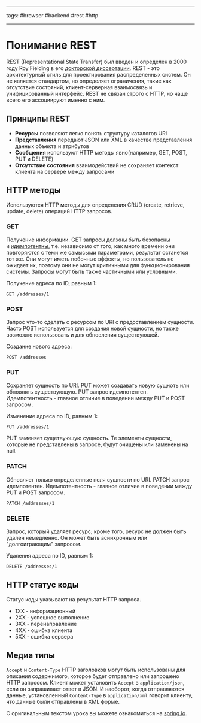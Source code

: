____

tags: #browser #backend #rest #http
_____

# Понимание REST

REST (Representational State Transfer) был введен и определен в 2000 году Roy Fielding в его [докторской диссертации](http://www.ics.uci.edu/~fielding/pubs/dissertation/top.htm). REST - это архитектурный стиль для проектирования распределенных систем. Он не является стандартом, но определяет ограничения, такие как отсутствие состояний, клиент-серверная взаимосвязь и унифицированный интерфейс. REST не связан строго с HTTP, но чаще всего его ассоциируют именно с ним.

## Принципы REST

-   **Ресурсы** позволяют легко понять структуру каталогов URI
-   **Представления** передают JSON или XML в качестве представления данных объекта и атрибутов
-   **Сообщения** используют HTTP методы явно(например, GET, POST, PUT и DELETE)
-   **Отсутствие состояния** взаимодействий не сохраняет контекст клиента на сервере между запросами

## HTTP методы

Используются HTTP методы для определения CRUD (create, retrieve, update, delete) операций HTTP запросов.

### GET

Получение информации. GET запросы должны быть безопасны и [идемпотентны](http://ru.wikipedia.org/wiki/%D0%98%D0%B4%D0%B5%D0%BC%D0%BF%D0%BE%D1%82%D0%B5%D0%BD%D1%82%D0%BD%D0%BE%D1%81%D1%82%D1%8C), т.е. независимо от того, как много времени они повторяются с теми же самысыми параметрами, результат останется тот же. Они могут иметь побочные эффекты, но пользователь не ожидает их, поэтому они не могут критичными для функционирования системы. Запросы могут быть также частичными или условными.

Получение адреса по ID, равным 1:

```
GET /addresses/1
```

### POST

Запрос что-то сделать с ресурсом по URI с предоставлением сущности. Часто POST используется для создания новой сущности, но также возможно использовать и для обновления существующей.

Создание нового адреса:

```
POST /addresses
```

### PUT

Сохраняет сущность по URI. PUT может создавать новую сущноть или обновлять существующую. PUT запрос идемпотентен. Идемпотентность - главное отличие в поведении между PUT и POST запросом.

Изменение адреса по ID, равным 1:

```
PUT /addresses/1
```

PUT заменяет сущетвующую сущность. Те элементы сущности, которые не представлены в запросе, будут очищены или заменены на null.

### PATCH

Обновляет только определенные поля сущности по URI. PATCH запрос идемпотентен. Идемпотентность - главное отличие в поведении между PUT и POST запросом.

```
PATCH /addresses/1
```

### DELETE

Запрос, который удаляет ресурс; кроме того, ресурс не должен быть удален немедленно. Он может быть асинхронным или "долгоиграющим" запросом.

Удаления адреса по ID, равным 1:

```
DELETE /addresses/1
```

## HTTP статус коды

Статус коды указывают на результат HTTP запроса.

-   1ХХ - информационный
-   2ХХ - успешное выполнение
-   3ХХ - перенаправление
-   4ХХ - ошибка клиента
-   5ХХ - ошибка сервера

## Медиа типы

`Accept` и `Content-Type` HTTP заголовков могут быть использованы для описания содержимого, которое будет отправлено или запрошено HTTP запросом. Клиент может установить `Accept` в `application/json`, если он запрашивает ответ в JSON. И наоборот, когда отправляются данные, установленный `Content-Type` в `application/xml` говорит клиенту, что данные были отправлены в XML форме.

С оригинальным текстом урока вы можете ознакомиться на [spring.io](http://spring.io/understanding/rest).